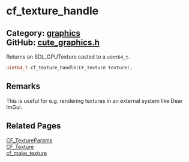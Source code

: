 [//]: # (This file is automatically generated by Cute Framework's docs parser.)
[//]: # (Do not edit this file by hand!)
[//]: # (See: https://github.com/RandyGaul/cute_framework/blob/master/samples/docs_parser.cpp)
[](../header.md ':include')

# cf_texture_handle

Category: [graphics](/api_reference?id=graphics)  
GitHub: [cute_graphics.h](https://github.com/RandyGaul/cute_framework/blob/master/include/cute_graphics.h)  
---

Returns an SDL_GPUTexture casted to a `uint64_t`.

```cpp
uint64_t cf_texture_handle(CF_Texture texture);
```

## Remarks

This is useful for e.g. rendering textures in an external system like Dear ImGui.

## Related Pages

[CF_TextureParams](/graphics/cf_textureparams.md)  
[CF_Texture](/graphics/cf_texture.md)  
[cf_make_texture](/graphics/cf_make_texture.md)  
